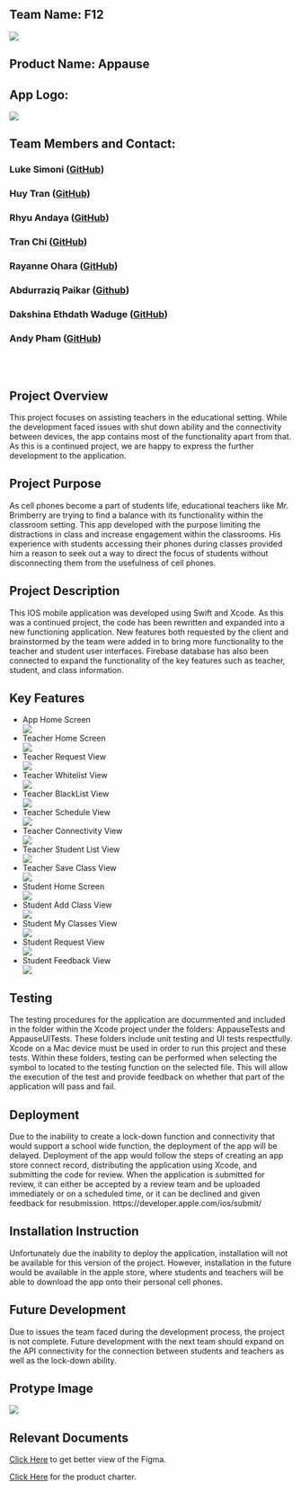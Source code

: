<h2>Team Name: F12</h2>
<img src="https://github.com/WiiTran/Appause-F12Team/assets/157750304/7bda7850-b68d-49b9-afeb-d9295e9300d1">
<h2>Product Name: Appause</h2>
<h2>App Logo:</h2>
<img src="https://github.com/WiiTran/Appause-F12Team/assets/157750304/8c5ee0bd-9deb-44d2-8be8-2c7513888988">

<h2>Team Members and Contact:</h2> 
<h3>Luke Simoni (<a href="https://github.com/Lsimoni1">GitHub</a>)</</h3>
<h3>Huy Tran (<a href="https://github.com/WiiTran">GitHub</a>)</h3>
<h3>Rhyu Andaya (<a href="https://github.com/RhyuAndaya">GitHub</a>)</h3>
<h3>Tran Chi (<a href="https://github.com/Tracychi93">GitHub</a>)</h3>
<h3>Rayanne Ohara  (<a href="https://github.com/TotoBroo">GitHub</a>)</</h3>
<h3>Abdurraziq Paikar (<a href="https://github.com/Abdurraziqp">Github</a>)</h3>
<h3>Dakshina Ethdath Waduge (<a href="https://github.com/Dash-007">GitHub</a>)</h3>
<h3>Andy Pham (<a href="https://github.com/ap2024">GitHub</a>)</h3><br/><br/>

<h2>Project Overview </h2>
<p> This project focuses on assisting teachers in the educational setting. While the development faced issues with shut down ability and the connectivity between devices, the app contains most of the functionality apart from that. As this is a continued project, we are happy to express the further development to the application. </p>

<h2>Project Purpose</h2>
<p> As cell phones become a part of students life, educational teachers like Mr. Brimberry are trying to find a balance with its functionality within the classroom setting. This app developed with the purpose limiting the distractions in class and increase engagement within the classrooms. His experience with students accessing their phones during classes provided him a reason to seek out a way to direct the focus of students without disconnecting them from the usefulness of cell phones. </p>

<h2>Project Description</h2>
<p> This IOS mobile application was developed using Swift and Xcode. As this was a continued project, the code has been rewritten and expanded into a new functioning application. New features both requested by the client and brainstormed by the team were added in to bring more functionality to the teacher and student user interfaces. Firebase database has also been connected to expand the functionality of the key features such as teacher, student, and class information. </p>

<h2>Key Features</h2>
  <ul>
    <li>App Home Screen</li>
<img src="https://github.com/WiiTran/Appause_TeamF12/blob/483b31ac0fe49c1e189556e95251655d462c6d24/readmepng/newapphome.png">
    <li>Teacher Home Screen</li>
<img src="https://github.com/WiiTran/Appause_TeamF12/blob/483b31ac0fe49c1e189556e95251655d462c6d24/readmepng/newteacherhome.png">
    <li>Teacher Request View</li>
<img src="https://github.com/WiiTran/Appause_TeamF12/blob/483b31ac0fe49c1e189556e95251655d462c6d24/readmepng/newteacherrequest.png">
    <li>Teacher Whitelist View</li>
<img src="https://github.com/WiiTran/Appause_TeamF12/blob/483b31ac0fe49c1e189556e95251655d462c6d24/readmepng/newteacherwhitelist.png">
    <li>Teacher BlackList View</li>
<img src="https://github.com/WiiTran/Appause_TeamF12/blob/483b31ac0fe49c1e189556e95251655d462c6d24/readmepng/newteacherblacklist.png">
      <li>Teacher Schedule View</li>
<img src="https://github.com/WiiTran/Appause_TeamF12/blob/483b31ac0fe49c1e189556e95251655d462c6d24/readmepng/newteacherschedule.png">
    <li>Teacher Connectivity View</li>
<img src="https://github.com/WiiTran/Appause_TeamF12/blob/483b31ac0fe49c1e189556e95251655d462c6d24/readmepng/newteacherconnect.png">
    <li>Teacher Student List View</li>
<img src="https://github.com/WiiTran/Appause_TeamF12/blob/483b31ac0fe49c1e189556e95251655d462c6d24/readmepng/newteachermanage.png">
    <li>Teacher Save Class View</li>
<img src="https://github.com/WiiTran/Appause_TeamF12/blob/483b31ac0fe49c1e189556e95251655d462c6d24/readmepng/newteacheradd.png">
    <li>Student Home Screen</li>
<img src="https://github.com/WiiTran/Appause_TeamF12/blob/483b31ac0fe49c1e189556e95251655d462c6d24/readmepng/newstudenthome.png">
    <li>Student Add Class View</li>
<img src="https://github.com/WiiTran/Appause_TeamF12/blob/483b31ac0fe49c1e189556e95251655d462c6d24/readmepng/newstudentclass.png">
    <li>Student My Classes View</li>
<img src="https://github.com/WiiTran/Appause_TeamF12/blob/483b31ac0fe49c1e189556e95251655d462c6d24/readmepng/newstudentmyclass.png">
    <li>Student Request View</li>
<img src="https://github.com/WiiTran/Appause_TeamF12/blob/483b31ac0fe49c1e189556e95251655d462c6d24/readmepng/newstudentrequest.png">
    <li>Student Feedback View</li>
<img src="https://github.com/WiiTran/Appause_TeamF12/blob/483b31ac0fe49c1e189556e95251655d462c6d24/readmepng/newfeedback.png">
  </ul>

<h2>Testing</h2>
<p>The testing procedures for the application are docummented and included in the folder within the Xcode project under the folders: AppauseTests and AppauseUITests. These folders include unit testing and UI tests respectfully. Xcode on a Mac device must be used in order to run this project and these tests. Within these folders, testing can be performed when selecting the symbol to located to the testing function on the selected file. This will allow the execution of the test and provide feedback on whether that part of the application will pass and fail. </p>
<h2>Deployment</h2>
<p>Due to the inability to create a lock-down function and connectivity that would support a school wide function, the deployment of the app will be delayed. Deployment of the app would follow the steps of creating an app store connect record, distributing the application using Xcode, and submitting the code for review. When the application is submitted for review, it can either be accepted by a review team and be uploaded immediately or on a scheduled time, or it can be declined and given feedback for resubmission. https://developer.apple.com/ios/submit/ </p>
<h2>Installation Instruction</h2>
<p>Unfortunately due the inability to deploy the application, installation will not be available for this version of the project. However, installation in the future would be available in the apple store, where students and teachers will be able to download the app onto their personal cell phones.  </p>

<h2>Future Development</h2>
<p>Due to issues the team faced during the development process, the project is not complete. Future development with the next team should expand on the API connectivity for the connection between students and teachers as well as the lock-down ability. </p>
 
<h2>Protype Image</h2>
  <img src="https://github.com/WiiTran/Appause_TeamF12/blob/main/Appause_Figma.png">

<h2>Relevant Documents</h2>
  </p><a href="https://www.figma.com/file/58eXXgO5sQRfMzSKdFACq2/appause-figjam?type=whiteboard&node-id=0-1"> Click Here</a> to get better view of the Figma. </p>
   </p><a href="https://mysacstate-my.sharepoint.com/:w:/r/personal/lsimoni_csus_edu/_layouts/15/Doc.aspx?sourcedoc=%7B804A1DDF-1D1C-41D6-BB1C-7059EBC268EB%7D&file=Project%20Charter%20(Team%20F12).docx&action=default&mobileredirect=true"> Click Here</a>  for the product charter. </p>


